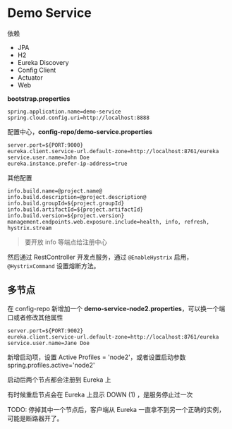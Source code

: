 
# Demo Service

依赖
- JPA
- H2
- Eureka Discovery
- Config Client
- Actuator
- Web

**bootstrap.properties**
```properties
spring.application.name=demo-service
spring.cloud.config.uri=http://localhost:8888
```

配置中心，**config-repo/demo-service.properties**
```
server.port=${PORT:9000}
eureka.client.service-url.default-zone=http://localhost:8761/eureka
service.user.name=John Doe
eureka.instance.prefer-ip-address=true
```

其他配置
```properties
info.build.name=@project.name@ 
info.build.description=@project.description@ 
info.build.groupId=${project.groupId}
info.build.artifactId=${project.artifactId}
info.build.version=${project.version}
management.endpoints.web.exposure.include=health, info, refresh, hystrix.stream
```

>要开放 info 等端点给注册中心

然后通过 RestController 开发点服务，通过 `@EnableHystrix` 启用，`@HystrixCommand` 设置熔断方法。

## 多节点

在 config-repo 新增加一个 **demo-service-node2.properties**，可以换一个端口或者修改其他属性
```properties
server.port=${PORT:9002}
eureka.client.service-url.default-zone=http://localhost:8761/eureka
service.user.name=Jane Doe
```

新增启动项，设置 Active Profiles = 'node2'，或者设置启动参数 spring.profiles.active='node2'

启动后两个节点都会注册到 Eureka 上

有时候重启节点会在 Eureka 上显示 DOWN (1) ，是服务停止过一次

TODO: 停掉其中一个节点后，客户端从 Eureka 一直拿不到另一个正确的实例，可能是断路器开了。

